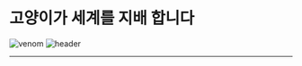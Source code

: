 

# 고양이가 세계를 지배 합니다
![venom](https://capsule-render.vercel.app/api?type=venom&height=200&text=I%20am%20Venom.&fontSize=70&color=0:8871e5,100:b678c4&stroke=b678c4)
![header](https://capsule-render.vercel.app/api?text=Hello%World!)
<hr/>
 
